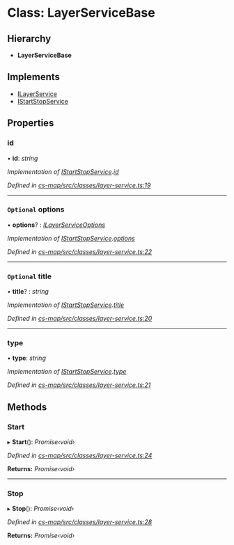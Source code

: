 # Class: LayerServiceBase

## Hierarchy

* **LayerServiceBase**

## Implements

* [ILayerService](../interfaces/_cs_map_src_classes_layer_service_.ilayerservice.md)
* [IStartStopService](../interfaces/_cs_map_src_classes_layer_service_.istartstopservice.md)

## Properties

###  id

• **id**: *string*

*Implementation of [IStartStopService](../interfaces/_cs_map_src_classes_layer_service_.istartstopservice.md).[id](../interfaces/_cs_map_src_classes_layer_service_.istartstopservice.md#id)*

*Defined in [cs-map/src/classes/layer-service.ts:19](https://github.com/RichardHovenkamp/csnext/blob/d817caa/packages/cs-map/src/classes/layer-service.ts#L19)*

___

### `Optional` options

• **options**? : *[ILayerServiceOptions](../interfaces/_cs_map_src_classes_layer_service_options_.ilayerserviceoptions.md)*

*Implementation of [IStartStopService](../interfaces/_cs_map_src_classes_layer_service_.istartstopservice.md).[options](../interfaces/_cs_map_src_classes_layer_service_.istartstopservice.md#optional-options)*

*Defined in [cs-map/src/classes/layer-service.ts:22](https://github.com/RichardHovenkamp/csnext/blob/d817caa/packages/cs-map/src/classes/layer-service.ts#L22)*

___

### `Optional` title

• **title**? : *string*

*Implementation of [IStartStopService](../interfaces/_cs_map_src_classes_layer_service_.istartstopservice.md).[title](../interfaces/_cs_map_src_classes_layer_service_.istartstopservice.md#optional-title)*

*Defined in [cs-map/src/classes/layer-service.ts:20](https://github.com/RichardHovenkamp/csnext/blob/d817caa/packages/cs-map/src/classes/layer-service.ts#L20)*

___

###  type

• **type**: *string*

*Implementation of [IStartStopService](../interfaces/_cs_map_src_classes_layer_service_.istartstopservice.md).[type](../interfaces/_cs_map_src_classes_layer_service_.istartstopservice.md#type)*

*Defined in [cs-map/src/classes/layer-service.ts:21](https://github.com/RichardHovenkamp/csnext/blob/d817caa/packages/cs-map/src/classes/layer-service.ts#L21)*

## Methods

###  Start

▸ **Start**(): *Promise‹void›*

*Defined in [cs-map/src/classes/layer-service.ts:24](https://github.com/RichardHovenkamp/csnext/blob/d817caa/packages/cs-map/src/classes/layer-service.ts#L24)*

**Returns:** *Promise‹void›*

___

###  Stop

▸ **Stop**(): *Promise‹void›*

*Defined in [cs-map/src/classes/layer-service.ts:28](https://github.com/RichardHovenkamp/csnext/blob/d817caa/packages/cs-map/src/classes/layer-service.ts#L28)*

**Returns:** *Promise‹void›*
